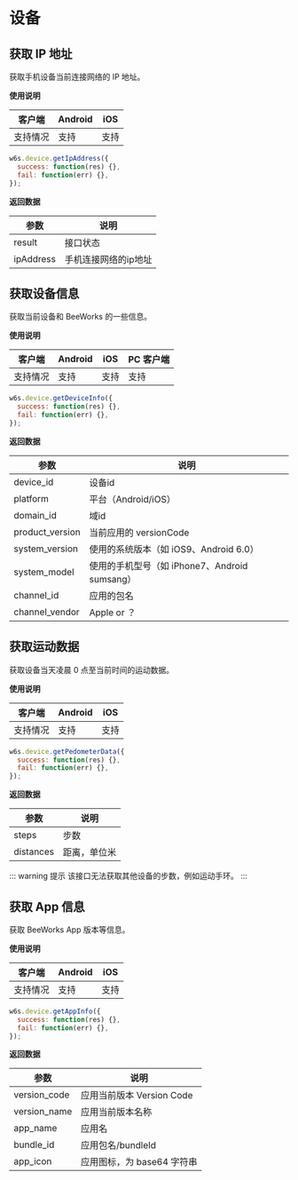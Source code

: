 # 设备

## 获取 IP 地址
获取手机设备当前连接网络的 IP 地址。

**使用说明**

| 客户端   | Android | iOS  |
| -------- | ------- | ---- |
| 支持情况 | 支持  | 支持 |


```js
w6s.device.getIpAddress({
  success: function(res) {},
  fail: function(err) {},
});
```

**返回数据**

| 参数 | 说明 |
| - | - | 
| result | 接口状态  |
| ipAddress | 手机连接网络的ip地址  |

## 获取设备信息
获取当前设备和 BeeWorks 的一些信息。

**使用说明**

| 客户端   | Android | iOS  | PC 客户端 |
| -------- | ------- | ---- | ----- |
| 支持情况 | 支持  | 支持 | 支持 |


```js
w6s.device.getDeviceInfo({
  success: function(res) {},
  fail: function(err) {},
});
```

**返回数据**

| 参数 | 说明 |
| - | - | 
| device_id | 设备id  |
| platform | 平台（Android/iOS）  |
| domain_id | 域id  |
| product_version | 当前应用的 versionCode |
| system_version | 使用的系统版本（如 iOS9、Android 6.0） |
| system_model | 使用的手机型号（如 iPhone7、Android sumsang） |
| channel_id | 应用的包名  |
| channel_vendor | Apple or ？|


## 获取运动数据
获取设备当天凌晨 0 点至当前时间的运动数据。

**使用说明**

| 客户端   | Android | iOS  |
| -------- | ------- | ---- |
| 支持情况 | 支持  | 支持 |


```js
w6s.device.getPedometerData({
  success: function(res) {},
  fail: function(err) {},
});
```

**返回数据**

| 参数 | 说明 |
| - | - | 
| steps | 步数  |
| distances | 距离，单位米  |

::: warning 提示
该接口无法获取其他设备的步数，例如运动手环。
:::

## 获取 App 信息

获取 BeeWorks App 版本等信息。

**使用说明**

| 客户端   | Android | iOS  |
| -------- | ------- | ---- |
| 支持情况 | 支持  | 支持 |


```js
w6s.device.getAppInfo({
  success: function(res) {},
  fail: function(err) {},
});
```

**返回数据**

| 参数 | 说明 |
| - | - | 
| version_code | 应用当前版本 Version Code  |
| version_name | 应用当前版本名称  |
| app_name | 应用名 |
| bundle_id | 应用包名/bundleId |
| app_icon | 应用图标，为 base64 字符串 |
